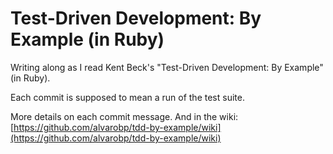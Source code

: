 # Test-Driven Development: By Example (in Ruby)

Writing along as I read Kent Beck's "Test-Driven Development: By Example" (in Ruby).

Each commit is supposed to mean a run of the test suite.

More details on each commit message.
And in the wiki: [https://github.com/alvarobp/tdd-by-example/wiki](https://github.com/alvarobp/tdd-by-example/wiki)
